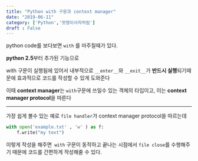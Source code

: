 ```yaml
---
title: "Python with 구문과 context manager"
date: "2019-06-11"
category: ['Python','멋쟁이사자처럼']
draft : False
---
```


python code를 보다보면 `with` 를 마주칠때가 있다.

**python 2.5**부터 추가된 기능으로

with 구문이 실행됨에 있어서 내부적으로 `__enter__`와 `__exit__`가
**반드시 실행**되기때문에 효과적으로 코드를 작성할 수 있게 도와준다

이때 **context manager**는 `with`구문에 쓰일수 있는 객체의 타입이고,
이는 **context manager protocol**을 따른다

***

가장 쉽게 볼수 있는 예로 `file handler`가 context manager protocol을 따르는데

```python
with open('example.txt' , 'w' ) as f:
    f.write("my text")
```
이렇게 작성을 해주면` with` 구문이 동작하고 끝나는 시점에서 
`file close`를 수행해주기 때문에 코드를 간편하게 작성해줄 수 있다.

